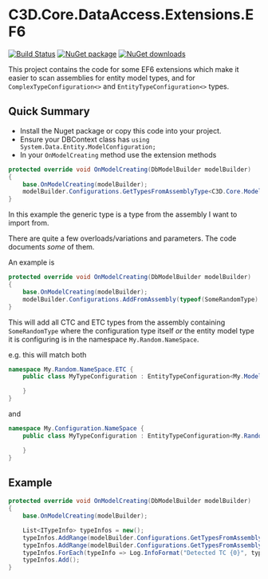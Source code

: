 # C3D.Core.DataAccess.Extensions.EF6

[![Build Status](https://dev.azure.com/flexviews/C3D%20Core/_apis/build/status/C3D%20Core?branchName=main)](https://dev.azure.com/flexviews/C3D%20Core/_build/latest?definitionId=42&branchName=main)
[![NuGet package](https://img.shields.io/nuget/v/C3D.Core.DataAccess.Extensions.EF6.svg)](https://nuget.org/packages/C3D.Core.DataAccess.Extensions.EF6)
[![NuGet downloads](https://img.shields.io/nuget/dt/C3D.Core.DataAccess.Extensions.EF6.svg)](https://nuget.org/packages/C3D.Core.DataAccess.Extensions.EF6)

This project contains the code for some EF6 extensions which make it easier to scan assemblies for entity model types, and for `ComplexTypeConfiguration<>` and `EntityTypeConfiguration<>` types.

## Quick Summary

- Install the Nuget package or copy this code into your project.
- Ensure your DBContext class has `using System.Data.Entity.ModelConfiguration;`
- In your `OnModelCreating` method use the extension methods

```cs
protected override void OnModelCreating(DbModelBuilder modelBuilder)
{
    base.OnModelCreating(modelBuilder);
    modelBuilder.Configurations.GetTypesFromAssemblyType<C3D.Core.Models.Audit.Conventions.AuditTypesDefaultsConvention>().Add();
}
```

In this example the generic type is a type from the assembly I want to import from.

There are quite a few overloads/variations and parameters. The code documents _some_ of them.

An example is
```cs
protected override void OnModelCreating(DbModelBuilder modelBuilder)
{
    base.OnModelCreating(modelBuilder);
    modelBuilder.Configurations.AddFromAssembly(typeof(SomeRandomType).Assembly,"My.Random.NameSpace");
}
```
This will add all CTC and ETC types from the assembly containing `SomeRandomType` where the configuration type itself _or_ the entity model type it is configuring is in the namespace `My.Random.NameSpace`.

e.g. this will match both
```cs
namespace My.Random.NameSpace.ETC {
    public class MyTypeConfiguration : EntityTypeConfiguration<My.Model.NameSpace.MyType> {

    }
}
```
and
```cs
namespace My.Configuration.NameSpace {
    public class MyTypeConfiguration : EntityTypeConfiguration<My.Random.NameSpace.Models.MyType> {

    }
}
```

## Example

```cs
protected override void OnModelCreating(DbModelBuilder modelBuilder)
{
    base.OnModelCreating(modelBuilder);

    List<ITypeInfo> typeInfos = new();
    typeInfos.AddRange(modelBuilder.Configurations.GetTypesFromAssemblyType<C3D.Core.Models.Audit.Conventions.AuditTypesDefaultsConvention>());
    typeInfos.AddRange(modelBuilder.Configurations.GetTypesFromAssemblyType(this.GetType()));
    typeInfos.ForEach(typeInfo => Log.InfoFormat("Detected TC {0}", typeInfo));
    typeInfos.Add();
}
```